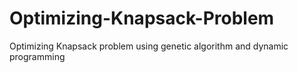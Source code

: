 # Optimizing-Knapsack-Problem
Optimizing Knapsack problem using genetic algorithm and dynamic programming

